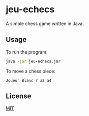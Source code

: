 # jeu-echecs

A simple chess game written in Java.

## Usage

To run the program:
```bash
java -jar jeu-echecs.jar
```

To move a chess piece:
```
Joueur Blanc ? a2 a4
```

## License
[MIT](https://raw.githubusercontent.com/Nakwendaa/jeu-echecs/master/LICENSE)
